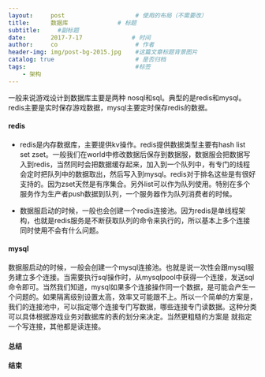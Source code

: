 ```yaml
---
layout:     post                    # 使用的布局（不需要改）
title:      数据库              # 标题 
subtitle:     #副标题
date:       2017-7-17              # 时间
author:     co                      # 作者
header-img: img/post-bg-2015.jpg    #这篇文章标题背景图片
catalog: true                       # 是否归档
tags:                               #标签
    - 架构
---
```


一般来说游戏设计到数据库主要是两种 nosql和sql。典型的是redis和mysql。redis主要是实时保存游戏数据，mysql主要定时保存redis的数据。
#### redis
- redis是内存数据库，主要提供kv操作。redis提供数据类型主要有hash list set zset。一般我们在world中修改数据后保存到数据服，数据服会把数据写入到redis，当然同时会把数据缓存起来，加入到一个队列中，有专门的线程会定时把队列中的数据取出，然后写入到mysql。redis对于排名这些是有很好支持的。因为zset天然是有序集合。另外list可以作为队列使用。特别在多个服务作为生产者push数据到队列，一个服务器作为队列消费者的时候。

- 数据服启动的时候，一般也会创建一个redis连接池。因为redis是单线程架构，也就是redis服务是不断获取队列的命令来执行的，所以基本上多个连接同时使用不会有什么问题。


#### mysql
数据服启动的时候，一般会创建一个mysql连接池。也就是说一次性会跟mysql服务建立多个连接。当需要执行sql操作时，从mysqlpool中获得一个连接，发送sql命令即可。当然我们知道，mysql如果多个连接操作同一个数据，是可能会产生一个问题的。如果隔离级别设置太高，效率又可能跟不上。所以一个简单的方案是，我们的连接池中，可以指定哪个连接专门写数据，哪些连接专门读数据。这种分类可以具体根据游戏业务对数据库的表的划分来决定。当然更粗糙的方案是 就指定一个写连接，其他都是读连接。

#### 总结 

#### 结束
